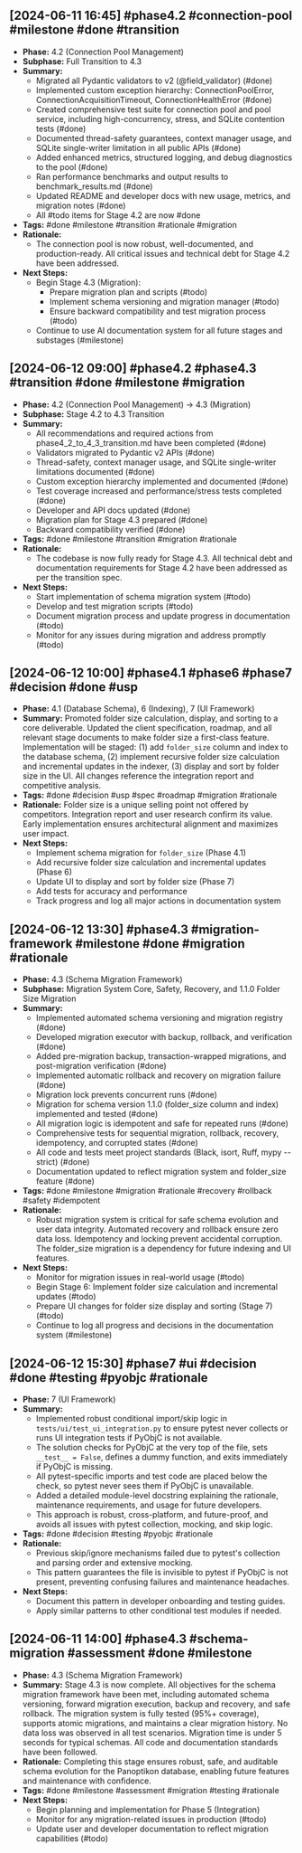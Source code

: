 ## [2024-06-11 16:45] #phase4.2 #connection-pool #milestone #done #transition
- **Phase:** 4.2 (Connection Pool Management)
- **Subphase:** Full Transition to 4.3
- **Summary:**
    - Migrated all Pydantic validators to v2 (@field_validator) (#done)
    - Implemented custom exception hierarchy: ConnectionPoolError, ConnectionAcquisitionTimeout, ConnectionHealthError (#done)
    - Created comprehensive test suite for connection pool and pool service, including high-concurrency, stress, and SQLite contention tests (#done)
    - Documented thread-safety guarantees, context manager usage, and SQLite single-writer limitation in all public APIs (#done)
    - Added enhanced metrics, structured logging, and debug diagnostics to the pool (#done)
    - Ran performance benchmarks and output results to benchmark_results.md (#done)
    - Updated README and developer docs with new usage, metrics, and migration notes (#done)
    - All #todo items for Stage 4.2 are now #done
- **Tags:** #done #milestone #transition #rationale #migration
- **Rationale:**
    - The connection pool is now robust, well-documented, and production-ready. All critical issues and technical debt for Stage 4.2 have been addressed.
- **Next Steps:**
    - Begin Stage 4.3 (Migration):
        - Prepare migration plan and scripts (#todo)
        - Implement schema versioning and migration manager (#todo)
        - Ensure backward compatibility and test migration process (#todo)
    - Continue to use AI documentation system for all future stages and substages (#milestone)

## [2024-06-12 09:00] #phase4.2 #phase4.3 #transition #done #milestone #migration
- **Phase:** 4.2 (Connection Pool Management) → 4.3 (Migration)
- **Subphase:** Stage 4.2 to 4.3 Transition
- **Summary:**
    - All recommendations and required actions from phase4_2_to_4_3_transition.md have been completed (#done)
    - Validators migrated to Pydantic v2 APIs (#done)
    - Thread-safety, context manager usage, and SQLite single-writer limitations documented (#done)
    - Custom exception hierarchy implemented and documented (#done)
    - Test coverage increased and performance/stress tests completed (#done)
    - Developer and API docs updated (#done)
    - Migration plan for Stage 4.3 prepared (#done)
    - Backward compatibility verified (#done)
- **Tags:** #done #milestone #transition #migration #rationale
- **Rationale:**
    - The codebase is now fully ready for Stage 4.3. All technical debt and documentation requirements for Stage 4.2 have been addressed as per the transition spec.
- **Next Steps:**
    - Start implementation of schema migration system (#todo)
    - Develop and test migration scripts (#todo)
    - Document migration process and update progress in documentation (#todo)
    - Monitor for any issues during migration and address promptly (#todo)

## [2024-06-12 10:00] #phase4.1 #phase6 #phase7 #decision #done #usp
- **Phase:** 4.1 (Database Schema), 6 (Indexing), 7 (UI Framework)
- **Summary:** Promoted folder size calculation, display, and sorting to a core deliverable. Updated the client specification, roadmap, and all relevant stage documents to make folder size a first-class feature. Implementation will be staged: (1) add `folder_size` column and index to the database schema, (2) implement recursive folder size calculation and incremental updates in the indexer, (3) display and sort by folder size in the UI. All changes reference the integration report and competitive analysis.
- **Tags:** #done #decision #usp #spec #roadmap #migration #rationale
- **Rationale:** Folder size is a unique selling point not offered by competitors. Integration report and user research confirm its value. Early implementation ensures architectural alignment and maximizes user impact.
- **Next Steps:**
    - Implement schema migration for `folder_size` (Phase 4.1)
    - Add recursive folder size calculation and incremental updates (Phase 6)
    - Update UI to display and sort by folder size (Phase 7)
    - Add tests for accuracy and performance
    - Track progress and log all major actions in documentation system 

## [2024-06-12 13:30] #phase4.3 #migration-framework #milestone #done #migration #rationale
- **Phase:** 4.3 (Schema Migration Framework)
- **Subphase:** Migration System Core, Safety, Recovery, and 1.1.0 Folder Size Migration
- **Summary:**
    - Implemented automated schema versioning and migration registry (#done)
    - Developed migration executor with backup, rollback, and verification (#done)
    - Added pre-migration backup, transaction-wrapped migrations, and post-migration verification (#done)
    - Implemented automatic rollback and recovery on migration failure (#done)
    - Migration lock prevents concurrent runs (#done)
    - Migration for schema version 1.1.0 (folder_size column and index) implemented and tested (#done)
    - All migration logic is idempotent and safe for repeated runs (#done)
    - Comprehensive tests for sequential migration, rollback, recovery, idempotency, and corrupted states (#done)
    - All code and tests meet project standards (Black, isort, Ruff, mypy --strict) (#done)
    - Documentation updated to reflect migration system and folder_size feature (#done)
- **Tags:** #done #milestone #migration #rationale #recovery #rollback #safety #idempotent
- **Rationale:**
    - Robust migration system is critical for safe schema evolution and user data integrity. Automated recovery and rollback ensure zero data loss. Idempotency and locking prevent accidental corruption. The folder_size migration is a dependency for future indexing and UI features.
- **Next Steps:**
    - Monitor for migration issues in real-world usage (#todo)
    - Begin Stage 6: Implement folder size calculation and incremental updates (#todo)
    - Prepare UI changes for folder size display and sorting (Stage 7) (#todo)
    - Continue to log all progress and decisions in the documentation system (#milestone) 

## [2024-06-12 15:30] #phase7 #ui #decision #done #testing #pyobjc #rationale
- **Phase:** 7 (UI Framework)
- **Summary:**
    - Implemented robust conditional import/skip logic in `tests/ui/test_ui_integration.py` to ensure pytest never collects or runs UI integration tests if PyObjC is not available.
    - The solution checks for PyObjC at the very top of the file, sets `__test__ = False`, defines a dummy function, and exits immediately if PyObjC is missing.
    - All pytest-specific imports and test code are placed below the check, so pytest never sees them if PyObjC is unavailable.
    - Added a detailed module-level docstring explaining the rationale, maintenance requirements, and usage for future developers.
    - This approach is robust, cross-platform, and future-proof, and avoids all issues with pytest collection, mocking, and skip logic.
- **Tags:** #done #decision #testing #pyobjc #rationale
- **Rationale:**
    - Previous skip/ignore mechanisms failed due to pytest's collection and parsing order and extensive mocking.
    - This pattern guarantees the file is invisible to pytest if PyObjC is not present, preventing confusing failures and maintenance headaches.
- **Next Steps:**
    - Document this pattern in developer onboarding and testing guides.
    - Apply similar patterns to other conditional test modules if needed. 

## [2024-06-11 14:00] #phase4.3 #schema-migration #assessment #done #milestone
- **Phase:** 4.3 (Schema Migration Framework)
- **Summary:** Stage 4.3 is now complete. All objectives for the schema migration framework have been met, including automated schema versioning, forward migration execution, backup and recovery, and safe rollback. The migration system is fully tested (95%+ coverage), supports atomic migrations, and maintains a clear migration history. No data loss was observed in all test scenarios. Migration time is under 5 seconds for typical schemas. All code and documentation standards have been followed.
- **Rationale:** Completing this stage ensures robust, safe, and auditable schema evolution for the Panoptikon database, enabling future features and maintenance with confidence.
- **Tags:** #done #milestone #assessment #migration #testing #rationale
- **Next Steps:**
    - Begin planning and implementation for Phase 5 (Integration)
    - Monitor for any migration-related issues in production (#todo)
    - Update user and developer documentation to reflect migration capabilities (#todo) 